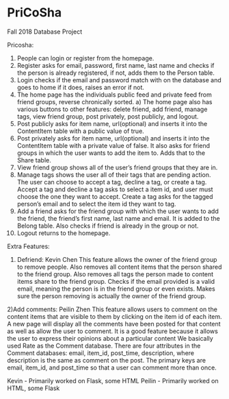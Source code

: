# PriCoSha
Fall 2018 Database Project 

Pricosha:
1) People can login or register from the homepage.
2) Register asks for email, password, first name, last name and checks if the person is already registered, if not, adds them to the Person table.
3) Login checks if the email and password match with on the database and goes to home if it does, raises an error if not.
4) The home page has the individuals public feed and private feed from friend groups, reverse chronically sorted.
    a) The home page also has various buttons to other features: delete friend, add friend, manage tags, view friend group, post privately, post publicly, and logout. 
5) Post publicly asks for item name, url(optional) and inserts it into the ContentItem table with a public value of true.
6) Post privately asks for item name, url(optional) and inserts it into the ContentItem table with a private value of false.  It also asks for friend groups in which the user wants to add the item to. Adds that to the Share table.
7) View friend group shows all of the user’s friend groups that they are in.
8) Manage tags shows the user all of their tags that are pending action. The user can choose to accept a tag, decline a tag, or create a tag. 
    Accept a tag and decline a tag asks to select a item id, and user must choose the one they want to accept. 
    Create a tag asks for the tagged person’s email and to select the item id they want to tag. 
9) Add a friend asks for the friend group with which the user wants to add the friend, the friend’s first name, last name and email. It is added to the Belong table. 
    Also checks if friend is already in the group or not. 
10) Logout returns to the homepage.

Extra Features:
1) Defriend: Kevin Chen
    This feature allows the owner of the friend group to remove people. 
    Also removes all content items that the person shared to the friend group. 
    Also removes all tags the person made to content items share to the friend group. 
    Checks if the email provided is a valid email, meaning the person is in the friend group or even exists.
    Makes sure the person removing is actually the owner of the friend group.
    
2)Add comments: Peilin Zhen
    This feature allows users to comment on the content items that are visible to them by clicking on the item id of each item. A new page will display all the comments have been posted for that content as well as allow the user to comment.
    It is a good feature because it allows the user to express their opinions about a particular content
    We basically used Rate as the Comment database. There are four attributes in the Comment databases: email, item_id, post_time, description, where description is the same as comment on the post. The primary keys are email, item_id, and post_time so that a user can comment more than once.

Kevin - Primarily worked on Flask, some HTML
Peilin - Primarily worked on HTML, some Flask
